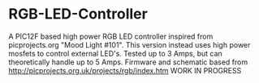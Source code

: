 # RGB-LED-Controller
A PIC12F based high power RGB LED controller inspired from picprojects.org "Mood Light #101".
This version instead uses high power mosfets to control external LED's. Tested up to 3 Amps,
but can theoretically handle up to 5 Amps.
Firmware and schematic based from http://picprojects.org.uk/projects/rgb/index.htm
WORK IN PROGRESS